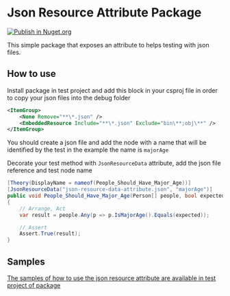 # Json Resource Attribute Package

[![Publish in Nuget.org](https://github.com/gpreviatti/json-resource-attribute-package/actions/workflows/publish.yml/badge.svg)](https://github.com/gpreviatti/json-resource-attribute-package/actions/workflows/publish.yml)

This simple package that exposes an attribute to helps testing with json files.

## How to use

Install package in test project and add this block in your csproj file in order to copy your json files into the debug folder

```xml
<ItemGroup>
	<None Remove="**\*.json" />
	<EmbeddedResource Include="**\*.json" Exclude="bin\**;obj\**" />
</ItemGroup>
```

You should create a json file and add the node with a name that will be identified by the test in the example the name is `majorAge`

Decorate your test method with `JsonResourceData` attribute, add the json file reference and test node name

```csharp
[Theory(DisplayName = nameof(People_Should_Have_Major_Age))]
[JsonResourceData("json-resource-data-attribute.json", "majorAge")]
public void People_Should_Have_Major_Age(Person[] people, bool expected)
{
    // Arrange, Act
    var result = people.Any(p => p.IsMajorAge().Equals(expected));

    // Assert
    Assert.True(result);
}
```

## Samples

[The samples of how to use the json resource attribute are available in test project of package](https://github.com/gpreviatti/json-resource-attribute-package/blob/main/tests/GPreviatti.Util.JsonResourceAttribute.Tests/JsonResourceDataTests.cs)
